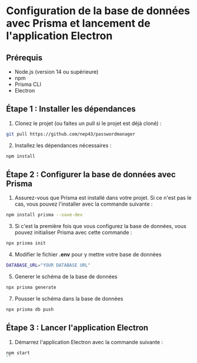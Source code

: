# Configuration de la base de données avec Prisma et lancement de l'application Electron

## Prérequis

- Node.js (version 14 ou supérieure)
- npm 
- Prisma CLI
- Electron

## Étape 1 : Installer les dépendances

1. Clonez le projet (ou faites un pull si le projet est déjà cloné) :

```bash
git pull https://github.com/nep43/passwordmanager
```

2. Installez les dépendances nécessaires :
```bash
npm install
```

## Étape 2 : Configurer la base de données avec Prisma

1. Assurez-vous que Prisma est installé dans votre projet. Si ce n'est pas le cas, vous pouvez l'installer avec la commande suivante :
```bash
npm install prisma --save-dev
```
3. Si c'est la première fois que vous configurez la base de données, vous pouvez initialiser Prisma avec cette commande :
```bash
npx prisma init
```
4. Modifier le fichier **.env** pour y mettre votre base de données
```bash
DATABASE_URL="YOUR DATABASE URL"
```
5. Generer le schéma de la base de données
```bash
npx prisma generate
```
7. Pousser le schéma dans la base de données
```bash
npx prisma db push
```

## Étape 3 : Lancer l'application Electron
1. Démarrez l'application Electron avec la commande suivante :
```bash
npm start
``
